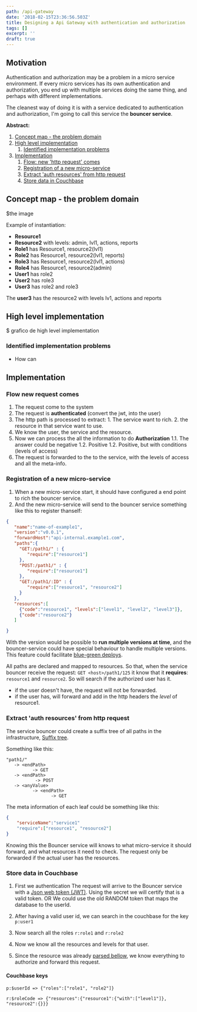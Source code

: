 ```yaml
---
path: /api-gateway
date: '2018-02-15T23:36:56.503Z'
title: Designing a Api Gateway with authentication and authorization
tags: []
excerpt: ''
draft: true
---
```


## Motivation
Authentication and authorization may be a problem in a micro service environment. 
If every micro services has its own authentication and authorization, you end up 
with multiple services doing the same thing, and perhaps with different implementations.

The cleanest way of doing it is with a service dedicated to authentication and authorization, I'm going to call this service the **bouncer service**.

**Abstract:**
1. [Concept map - the problem domain](#concept-map)
1. [High level implementation](#high-level-implementation)
   1. [Identified implementation problems](#problems)
1. [Implementation](#implemetation)
    1. [ Flow: new 'http request' comes](#flow-new-request-comes)
    1. [ Registration of a new micro-service](#new-micro-service)
    1. [ Extract 'auth resources' from http request](#extract-auth-resource)
    1. [ Store data in Couchbase](#data-storage)

<a name="concept-map"></a>

## Concept map - the problem domain 

$the image

Example of instantiation:
- **Resource1**
- **Resource2** with levels: admin, lvl1, actions, reports
- **Role1** has Resource1, resource2(lvl1)
- **Role2** has Resource1, resource2(lvl1, reports)
- **Role3** has Resource1, resource2(lvl1, actions)
- **Role4** has Resource1, resource2(admin)
- **User1** has role2
- **User2** has role3
- **User3** has role2 and role3

The **user3** has the resource2 with levels lv1, actions and reports

<a name="high-level-implementation"></a>

## High level implementation

$ grafico de high level implementation

<a name="problems"></a>

### Identified implementation problems

- How can 

<a name="implementation"></a>

## Implementation

<a name="flow-new-request-comes"></a>

### Flow new request comes
 
 1. The request come to the system
 2. The request is **authenticated** (convert the jwt, into the user)    
 2. The http path is processed to extract: 
 		1. The service want to rich.
 		2. the resource in that service want to use.
 2. We know the user, the service and the resource.
 2. Now we can process the all the information to do **Authorization**
 	1.1. The answer could be negative
 	1.2. Positive
 	1.2. Positive, but with conditions (levels of access)   
 3. The request is forwarded to the to the service, with the levels of access and all the meta-info.  


<a name="new-micro-service"></a>

### Registration of a new micro-service

1. When a new micro-service start, it should have configured a end point to rich the bouncer service.
2. And the new micro-service will send to the bouncer service something like this to register thanself: 

~~~json   
{
   "name":"name-of-example1",
   "version":"v0.0.1",
   "forwardHost":"api-internal.example1.com",
   "paths":{
	 "GET:/path1/" : {
	 	"require":["resource1"]
	 },
	 "POST:/path1/" : {
	 	"require":["resource1"]
	 },
	 "GET:/path1/:ID" : {
	 	"require":["resource1", "resource2"]
	 }
   },
   "resources":[
   	 {"code":"resource1", "levels":["level1", "level2", "level3"]},
   	 {"code":"resource2"}
   ]

}
~~~

With the version would be possible to **run multiple versions at time**, and the bouncer-service could have special behaviour to handle multiple versions. This feature could facilitate [blue-green deploys](https://martinfowler.com/bliki/BlueGreenDeployment.html). 

All paths are declared and mapped to resources. So that, when the service bouncer receive the request:
`GET <host>/path1/125` it know that it **requires**: `resource1` and `resource2`. 
So will search if the authorized user has it.
 - if the user doesn't have, the request will not be forwarded.
 - if the user has, will forward and add in the http headers the *level* of resource1. 



<a name="extract-auth-resource"></a>

### Extract 'auth resources' from http request

The service bouncer could create a suffix tree of all paths in the infrastructure, [Suffix tree](https://en.wikipedia.org/wiki/Suffix_tree).

Something like this:

~~~~
"path1/"
   -> <endPath> 
          -> GET 
   -> <endPath> 
           -> POST
   -> <anyValue> 
          -> <endPath> 
                 -> GET
~~~~


The meta information of each leaf could be something like this:
~~~~json
{
	"serviceName":"service1"
	"require":["resource1", "resource2"]
}
~~~~

Knowing this the Bouncer service will knows to what micro-service it should forward, and what resources it need to check.
The request only be forwarded if the actual user has the resources.  

<a name="data-storage"></a>

### Store data in Couchbase

1. First we authentication 
 The request will arrive to the Bouncer service with a [Json web token (JWT)](https://jwt.io/introduction/).
  Using the secret we will certify that is a valid token.
     OR
   We could use the old RANDOM token that maps the database to the userId.

2. After having a valid user id, we can search in the couchbase for the key `p:user1`
3. Now search all the roles `r:role1` and `r:role2`
4. Now we know all the resources and levels for that user.
5. Since the resource was already [parsed bellow](#parse-resources-fom-path),
   we know everything to authorize and forward this request.   

#### Couchbase keys
~~~~
p:$userId => {"roles":["role1", "role2"]}

r:$roleCode => {"resources":{"resource1":{"with":["level1"]}, "resource2":{}}}
~~~~
